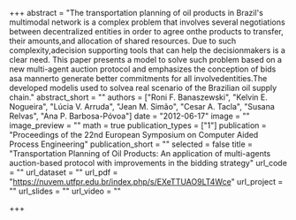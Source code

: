 +++
abstract = "The transportation planning of oil products in Brazil's multimodal network is a complex problem  that  involves  several  negotiations  between  decentralized  entities  in  order  to agree onthe products to transfer, their amounts,and allocation of shared resources. Due to  such  complexity,adecision  supporting  tools  that can  help  the  decisionmakers  is  a clear  need.  This  paper  presents  a  model to  solve  such  problem based  on  a  new  multi-agent  auction  protocol  and  emphasizes  the  conception  of  bids asa  mannerto  generate better  commitments  for  all involvedentities.The developed  modelis used  to  solvea real scenario of the Brazilian oil supply chain."
abstract_short = ""
authors = ["Roni F. Banaszewski", "Kelvin E. Nogueira", "Lúcia V. Arruda", "Jean M. Simão", "Cesar A. Tacla", "Susana Relvas", "Ana P. Barbosa-Póvoa"]
date = "2012-06-17"
image = ""
image_preview = ""
math = true
publication_types = ["1"]
publication = "Proceedings of the 22nd European Symposium on Computer Aided Process Engineering"
publication_short = ""
selected = false
title = "Transportation   Planning   of   Oil   Products:   An application  of  multi-agents  auction-based  protocol with improvements in the bidding strategy"
url_code = ""
url_dataset = ""
url_pdf = "https://nuvem.utfpr.edu.br/index.php/s/EXeTTUAO9LT4Wce"
url_project = ""
url_slides = ""
url_video = ""

+++

